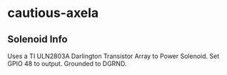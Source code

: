 # cautious-axela

## Solenoid Info
Uses a TI ULN2803A Darlington Transistor Array to Power Solenoid.
Set GPIO 48 to output.
Grounded to DGRND.